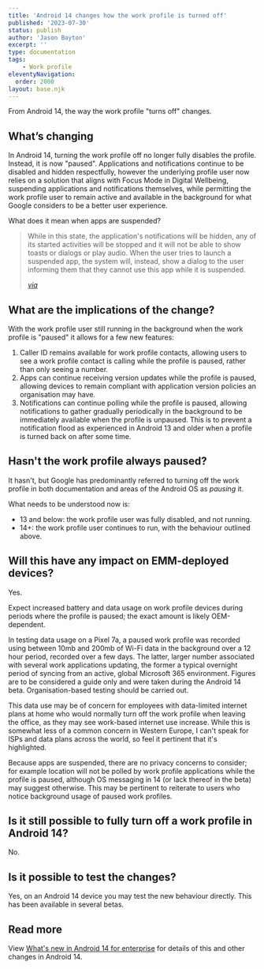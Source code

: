 ```yaml
---
title: 'Android 14 changes how the work profile is turned off'
published: '2023-07-30'
status: publish
author: 'Jason Bayton'
excerpt: ''
type: documentation
tags: 
    - Work profile
eleventyNavigation:
  order: 2000
layout: base.njk
---
```

From Android 14, the way the work profile "turns off" changes.

## What’s changing

In Android 14, turning the work profile off no longer fully disables the profile. Instead, it is now "paused". Applications and notifications continue to be disabled and hidden respectfully, however the underlying profile user now relies on a solution that aligns with Focus Mode in Digital Wellbeing, suspending applications and notifications themselves, while permitting the work profile user to remain active and available in the background for what Google considers to be a better user experience.

What does it mean when apps are suspended?

> While in this state, the application's notifications will be hidden, any of its started activities will be stopped and it will not be able to show toasts or dialogs or play audio. When the user tries to launch a suspended app, the system will, instead, show a dialog to the user informing them that they cannot use this app while it is suspended.
>
> [_via_](https://developer.android.com/reference/android/content/pm/PackageManager#isPackageSuspended())

## What are the implications of the change?

With the work profile user still running in the background when the work profile is "paused" it allows for a few new features:

1. Caller ID remains available for work profile contacts, allowing users to see a work profile contact is calling while the profile is paused, rather than only seeing a number.
2. Apps can continue receiving version updates while the profile is paused, allowing devices to remain compliant with application version policies an organisation may have.
3. Notifications can continue polling while the profile is paused, allowing notifications to gather gradually periodically in the background to be immediately available when the profile is unpaused. This is to prevent a notification flood as experienced in Android 13 and older when a profile is turned back on after some time.

## Hasn't the work profile always paused?

It hasn't, but Google has predominantly referred to turning off the work profile in both documentation and areas of the Android OS as _pausing_ it. 

What needs to be understood now is:

- 13 and below: the work profile user was fully disabled, and not running.
- 14+: the work profile user continues to run, with the behaviour outlined above.

## Will this have any impact on EMM-deployed devices?

Yes.

Expect increased battery and data usage on work profile devices during periods where the profile is paused; the exact amount is likely OEM-dependent.

In testing data usage on a Pixel 7a, a paused work profile was recorded using between 10mb and 200mb of Wi-Fi data in the background over a 12 hour period, recorded over a few days. The latter, larger number associated with several work applications updating, the former a typical overnight period of syncing from an active, global Microsoft 365 environment. Figures are to be considered a guide only and were taken during the Android 14 beta. Organisation-based testing should be carried out.

This data use may be of concern for employees with data-limited internet plans at home who would normally turn off the work profile when leaving the office, as they may see work-based internet use increase. While this is somewhat less of a common concern in Western Europe, I can't speak for ISPs and data plans across the world, so feel it pertinent that it's highlighted.

Because apps are suspended, there are no privacy concerns to consider; for example location will not be polled by work profile applications while the profile is paused, although OS messaging in 14 (or lack thereof in the beta) may suggest otherwise. This may be pertinent to reiterate to users who notice background usage of paused work profiles.

## Is it still possible to fully turn off a work profile in Android 14?

No.

## Is it possible to test the changes?

Yes, on an Android 14 device you may test the new behaviour directly. This has been available in several betas.

## Read more

View [What's new in Android 14 for enterprise](/blog/2023/04/android-enterprise-in-android-14/) for details of this and other changes in Android 14.
